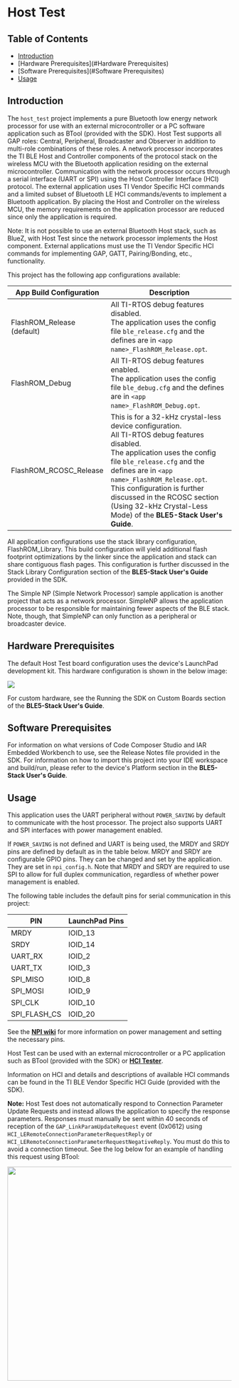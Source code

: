 # Host Test

## Table of Contents

* [Introduction](#Introduction)
* [Hardware Prerequisites](#Hardware Prerequisites)
* [Software Prerequisites](#Software Prerequisites)
* [Usage](#Usage)

## <a name="Introduction"></a>Introduction

The `host_test` project implements a pure Bluetooth low energy network
processor for use with an external microcontroller or a PC software
application such as BTool (provided with the SDK). Host Test supports all GAP roles: Central, Peripheral,
Broadcaster and Observer in addition to multi-role combinations of these roles.
A network processor incorporates the TI BLE Host and Controller components of the
protocol stack on the wireless MCU with the Bluetooth application residing on
the external microcontroller. Communication with the network processor occurs
through a serial interface (UART or SPI) using the Host Controller Interface
(HCI) protocol. The external application uses TI Vendor Specific HCI commands
and a limited subset of Bluetooth LE HCI commands/events to implement a
Bluetooth application. By placing the Host and Controller on the wireless MCU,
the memory requirements on the application processor are reduced since only the
application is required.

Note: It is not possible to use an external Bluetooth Host stack, such as BlueZ,
with Host Test since the network processor implements the Host component.
External applications must use the TI Vendor Specific HCI commands for
implementing GAP, GATT, Pairing/Bonding, etc., functionality.

This project has the following app configurations available:

|App Build Configuration         | Description                                                       |
|--------------------------------|-------------------------------------------------------------------|
|FlashROM_Release (default)      | All TI-RTOS debug features disabled. <br> The application uses the config file `ble_release.cfg` and the defines are in `<app name>_FlashROM_Release.opt`.|
|FlashROM_Debug                  | All TI-RTOS debug features enabled. <br> The application uses the config file `ble_debug.cfg` and the defines are in `<app name>_FlashROM_Debug.opt`.|
|FlashROM_RCOSC_Release          | This is for a 32-kHz crystal-less device configuration. <br> All TI-RTOS debug features disabled. <br> The application uses the config file `ble_release.cfg` and the defines are in `<app name>_FlashROM_Release.opt`. <br> This configuration is further discussed in the RCOSC section (Using 32-kHz Crystal-Less Mode) of the **BLE5-Stack User's Guide**.|

All application configurations use the stack library configuration,
FlashROM_Library. This build configuration will yield additional flash footprint
optimizations by the linker since the application and stack can share
contiguous flash pages. This configuration is further discussed in the Stack
Library Configuration section of the **BLE5-Stack User's Guide** provided in the SDK.

The Simple NP (Simple Network Processor) sample application is another project
that acts as a network processor. SimpleNP allows the application processor to
be responsible for maintaining fewer aspects of the BLE stack. Note, though,
that SimpleNP can only function as a peripheral or broadcaster device.

## <a name="Hardware Prerequisites"></a>Hardware Prerequisites

The default Host Test board configuration uses the
device's LaunchPad development kit. This hardware
configuration is shown in the below image:

<img src="resource/hardware_setup.jpg"/>

For custom hardware, see the Running the SDK on Custom Boards section of the
**BLE5-Stack User's Guide**.

## <a name="Software Prerequisites"></a>Software Prerequisites

For information on what versions of Code Composer Studio and IAR Embedded
Workbench to use, see the Release Notes file provided in the SDK. For
information on how to import this project into your IDE workspace and
build/run, please refer to the device's Platform section in the **BLE5-Stack User's Guide**.


## <a name="Usage"></a>Usage

This application uses the UART peripheral without `POWER_SAVING` by
default to communicate with the host processor. The project also
supports UART and SPI interfaces with power management enabled.

If `POWER_SAVING` is not defined and UART is being used, the MRDY and SRDY pins
are defined by default as in the table below. MRDY
and SRDY are configurable GPIO pins. They can be changed and set by the
application. They are set in `npi_config.h`. Note that MRDY and SRDY are required
to use SPI to allow for full duplex communication, regardless of whether power
management is enabled.

The following table includes the default pins for serial communication in this
project:

PIN          | LaunchPad Pins
-------------|----------------
MRDY         | IOID_13
SRDY         | IOID_14
UART_RX      | IOID_2
UART_TX      | IOID_3
SPI_MISO     | IOID_8
SPI_MOSI     | IOID_9
SPI_CLK      | IOID_10
SPI_FLASH_CS | IOID_20

See the [**NPI wiki**](http://processors.wiki.ti.com/index.php/NPI) for more
information on power management and setting the necessary pins.

Host Test can be used with an external microcontroller or a PC application such
as BTool (provided with the SDK) or
[**HCI Tester**](http://processors.wiki.ti.com/index.php/LPRF_BLE_HCITester).

Information on HCI and details and descriptions of available HCI commands can be
found in the TI BLE Vendor Specific HCI Guide (provided with the SDK).

**Note:** Host Test does not automatically respond to Connection Parameter Update Requests
and instead allows the application to specify the response parameters. Responses
must manually be sent within 40 seconds of reception of the
`GAP_LinkParamUpdateRequest` event (0x0612) using
`HCI_LERemoteConnectionParameterRequestReply` or
`HCI_LERemoteConnectionParameterRequestNegativeReply`.
You must do this to avoid a connection timeout.
See the log below for an example of handling this request using BTool:

<img src="resource/Btool_log.png"  width="600" height="480"/>